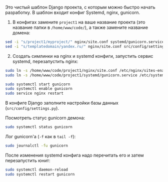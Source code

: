 Это чистый шаблон Django проекта, с которым можно быстро начать разработку. В шаблон входит конфиг Systemd, nginx, gunicorn.

1. В конфигах замените `project1` на ваше название проекта (это название папки в `/home/www/code/`), а также замените название домена:

```bash
sed -i "s/project1/myproject/" nginx/site.conf systemd/gunicorn.service
sed -i "s/templatedomain/yandex.ru/" nginx/site.conf src/config/settings.py
```

2. Создать симлинки на nginx и systemd конфиги, запустить сервис systemd, перезапустить nginx:

```bash
sudo ln -s /home/www/code/project1/nginx/site.conf /etc/nginx/sites-enabled/
sudo ln -s /home/www/code/project1/systemd/gunicorn.service /etc/systemd/system/

sudo systemctl start gunicorn
sudo systemctl enable gunicorn
sudo service nginx restart
```

В конфиге Django заполните настройки базы данных (`src/config/settings.py`).


Посмотреть статус gunicorn демона:

```bash
sudo systemctl status gunicorn
```

Лог gunicorn'а (`-f` как в `tail -f`):

```bash
sudo journalctl -fu gunicorn
```

После изменения systemd конфига надо перечитать его и затем перезапустить юнит:

```bash
sudo systemctl daemon-reload
sudo systemctl restart gunicorn
```
